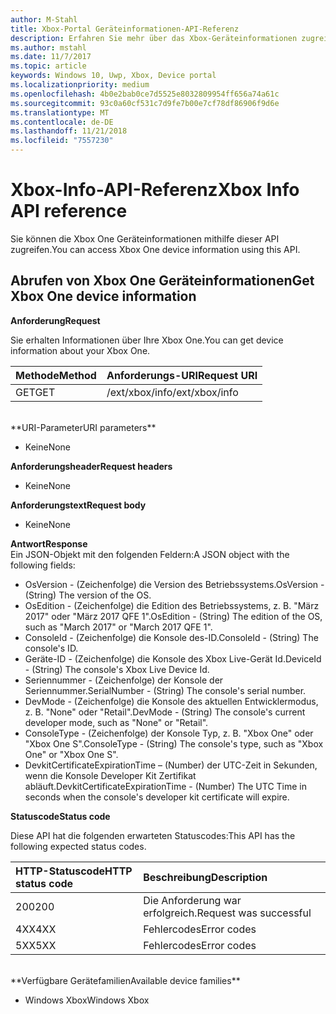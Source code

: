 ```yaml
---
author: M-Stahl
title: Xbox-Portal Geräteinformationen-API-Referenz
description: Erfahren Sie mehr über das Xbox-Geräteinformationen zugreifen.
ms.author: mstahl
ms.date: 11/7/2017
ms.topic: article
keywords: Windows 10, Uwp, Xbox, Device portal
ms.localizationpriority: medium
ms.openlocfilehash: 4b0e2bab0ce7d5525e8032809954ff656a74a61c
ms.sourcegitcommit: 93c0a60cf531c7d9fe7b00e7cf78df86906f9d6e
ms.translationtype: MT
ms.contentlocale: de-DE
ms.lasthandoff: 11/21/2018
ms.locfileid: "7557230"
---
```

# <a name="xbox-info-api-reference"></a><span data-ttu-id="0f9b6-104">Xbox-Info-API-Referenz</span><span class="sxs-lookup"><span data-stu-id="0f9b6-104">Xbox Info API reference</span></span>   
<span data-ttu-id="0f9b6-105">Sie können die Xbox One Geräteinformationen mithilfe dieser API zugreifen.</span><span class="sxs-lookup"><span data-stu-id="0f9b6-105">You can access Xbox One device information using this API.</span></span>

## <a name="get-xbox-one-device-information"></a><span data-ttu-id="0f9b6-106">Abrufen von Xbox One Geräteinformationen</span><span class="sxs-lookup"><span data-stu-id="0f9b6-106">Get Xbox One device information</span></span>

**<span data-ttu-id="0f9b6-107">Anforderung</span><span class="sxs-lookup"><span data-stu-id="0f9b6-107">Request</span></span>**

<span data-ttu-id="0f9b6-108">Sie erhalten Informationen über Ihre Xbox One.</span><span class="sxs-lookup"><span data-stu-id="0f9b6-108">You can get device information about your Xbox One.</span></span>

<span data-ttu-id="0f9b6-109">Methode</span><span class="sxs-lookup"><span data-stu-id="0f9b6-109">Method</span></span>      | <span data-ttu-id="0f9b6-110">Anforderungs-URI</span><span class="sxs-lookup"><span data-stu-id="0f9b6-110">Request URI</span></span>
:------     | :-----
<span data-ttu-id="0f9b6-111">GET</span><span class="sxs-lookup"><span data-stu-id="0f9b6-111">GET</span></span> | <span data-ttu-id="0f9b6-112">/ext/xbox/info</span><span class="sxs-lookup"><span data-stu-id="0f9b6-112">/ext/xbox/info</span></span>
<br />
**<span data-ttu-id="0f9b6-113">URI-Parameter</span><span class="sxs-lookup"><span data-stu-id="0f9b6-113">URI parameters</span></span>**

- <span data-ttu-id="0f9b6-114">Keine</span><span class="sxs-lookup"><span data-stu-id="0f9b6-114">None</span></span>

**<span data-ttu-id="0f9b6-115">Anforderungsheader</span><span class="sxs-lookup"><span data-stu-id="0f9b6-115">Request headers</span></span>**

- <span data-ttu-id="0f9b6-116">Keine</span><span class="sxs-lookup"><span data-stu-id="0f9b6-116">None</span></span>

**<span data-ttu-id="0f9b6-117">Anforderungstext</span><span class="sxs-lookup"><span data-stu-id="0f9b6-117">Request body</span></span>**

- <span data-ttu-id="0f9b6-118">Keine</span><span class="sxs-lookup"><span data-stu-id="0f9b6-118">None</span></span>

**<span data-ttu-id="0f9b6-119">Antwort</span><span class="sxs-lookup"><span data-stu-id="0f9b6-119">Response</span></span>**   
<span data-ttu-id="0f9b6-120">Ein JSON-Objekt mit den folgenden Feldern:</span><span class="sxs-lookup"><span data-stu-id="0f9b6-120">A JSON object with the following fields:</span></span>

* <span data-ttu-id="0f9b6-121">OsVersion - (Zeichenfolge) die Version des Betriebssystems.</span><span class="sxs-lookup"><span data-stu-id="0f9b6-121">OsVersion - (String) The version of the OS.</span></span>
* <span data-ttu-id="0f9b6-122">OsEdition - (Zeichenfolge) die Edition des Betriebssystems, z. B. "März 2017" oder "März 2017 QFE 1".</span><span class="sxs-lookup"><span data-stu-id="0f9b6-122">OsEdition - (String) The edition of the OS, such as "March 2017" or "March 2017 QFE 1".</span></span>
* <span data-ttu-id="0f9b6-123">ConsoleId - (Zeichenfolge) die Konsole des-ID.</span><span class="sxs-lookup"><span data-stu-id="0f9b6-123">ConsoleId - (String) The console's ID.</span></span>
* <span data-ttu-id="0f9b6-124">Geräte-ID - (Zeichenfolge) die Konsole des Xbox Live-Gerät Id.</span><span class="sxs-lookup"><span data-stu-id="0f9b6-124">DeviceId - (String) The console's Xbox Live Device Id.</span></span>
* <span data-ttu-id="0f9b6-125">Seriennummer - (Zeichenfolge) der Konsole der Seriennummer.</span><span class="sxs-lookup"><span data-stu-id="0f9b6-125">SerialNumber - (String) The console's serial number.</span></span>
* <span data-ttu-id="0f9b6-126">DevMode - (Zeichenfolge) die Konsole des aktuellen Entwicklermodus, z. B. "None" oder "Retail".</span><span class="sxs-lookup"><span data-stu-id="0f9b6-126">DevMode - (String) The console's current developer mode, such as "None" or "Retail".</span></span>
* <span data-ttu-id="0f9b6-127">ConsoleType - (Zeichenfolge) der Konsole Typ, z. B. "Xbox One" oder "Xbox One S".</span><span class="sxs-lookup"><span data-stu-id="0f9b6-127">ConsoleType - (String) The console's type, such as "Xbox One" or "Xbox One S".</span></span>
* <span data-ttu-id="0f9b6-128">DevkitCertificateExpirationTime – (Number) der UTC-Zeit in Sekunden, wenn die Konsole Developer Kit Zertifikat abläuft.</span><span class="sxs-lookup"><span data-stu-id="0f9b6-128">DevkitCertificateExpirationTime - (Number) The UTC Time in seconds when the console's developer kit certificate will expire.</span></span>

**<span data-ttu-id="0f9b6-129">Statuscode</span><span class="sxs-lookup"><span data-stu-id="0f9b6-129">Status code</span></span>**

<span data-ttu-id="0f9b6-130">Diese API hat die folgenden erwarteten Statuscodes:</span><span class="sxs-lookup"><span data-stu-id="0f9b6-130">This API has the following expected status codes.</span></span>

<span data-ttu-id="0f9b6-131">HTTP-Statuscode</span><span class="sxs-lookup"><span data-stu-id="0f9b6-131">HTTP status code</span></span>      | <span data-ttu-id="0f9b6-132">Beschreibung</span><span class="sxs-lookup"><span data-stu-id="0f9b6-132">Description</span></span>
:------     | :-----
<span data-ttu-id="0f9b6-133">200</span><span class="sxs-lookup"><span data-stu-id="0f9b6-133">200</span></span> | <span data-ttu-id="0f9b6-134">Die Anforderung war erfolgreich.</span><span class="sxs-lookup"><span data-stu-id="0f9b6-134">Request was successful</span></span>
<span data-ttu-id="0f9b6-135">4XX</span><span class="sxs-lookup"><span data-stu-id="0f9b6-135">4XX</span></span> | <span data-ttu-id="0f9b6-136">Fehlercodes</span><span class="sxs-lookup"><span data-stu-id="0f9b6-136">Error codes</span></span>
<span data-ttu-id="0f9b6-137">5XX</span><span class="sxs-lookup"><span data-stu-id="0f9b6-137">5XX</span></span> | <span data-ttu-id="0f9b6-138">Fehlercodes</span><span class="sxs-lookup"><span data-stu-id="0f9b6-138">Error codes</span></span>

<br />
**<span data-ttu-id="0f9b6-139">Verfügbare Gerätefamilien</span><span class="sxs-lookup"><span data-stu-id="0f9b6-139">Available device families</span></span>**

* <span data-ttu-id="0f9b6-140">Windows Xbox</span><span class="sxs-lookup"><span data-stu-id="0f9b6-140">Windows Xbox</span></span>
